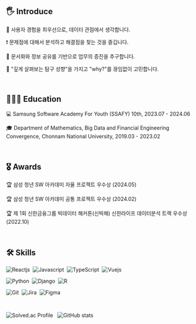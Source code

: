 ## 🖐 Introduce
🤝 사용자 경험을 최우선으로, 데이터 관점에서 생각합니다.

❗️  문제점에 대해서 분석하고 해결점을 찾는 것을 즐깁니다.

📑  문서화와 정보 공유를 기반으로 업무의 증진을 추구합니다.

🙌 "깊게 살펴보는 탐구 성향"을 가지고 "why?"를 끊임없이 고민합니다.

</br>

## 👩🏻‍💻 Education
💻 Samsung Software Academy For Youth (SSAFY) 10th, 2023.07 - 2024.06

🎓 Department of Mathematics, Big Data and Financial Engineering Convergence, Chonnam National University, 2019.03 - 2023.02

</br>

## 🎖️ Awards
🏆 삼성 청년 SW 아카데미 자율 프로젝트 우수상 (2024.05)

🏆 삼성 청년 SW 아카데미 공통 프로젝트 우수상 (2024.02)

🏆 제 1회 신한금융그룹 빅데이터 해커톤(신빅해) 신한라이프 데이터분석 트랙 우수상 (2022.10)


</br>

## 🛠️ Skills


![Reactjs](https://img.shields.io/badge/React-61DAFB?style=flat&logo=react&logoColor=white)&nbsp;
![Javascript](https://img.shields.io/badge/JavaScript-F7DF1E?style=flat&logo=javascript&logoColor=black)&nbsp;
![TypeScript](https://img.shields.io/badge/TypeScript-3178C6?style=flat&logo=javascript&logoColor=white)&nbsp;
![Vuejs](https://img.shields.io/badge/Vue.js-4FC08D?style=flat&logo=react&logoColor=61DAFB)&nbsp;

![Python](https://img.shields.io/badge/Python-3776AB?style=flat&logo=python&logoColor=white)&nbsp;
![Django](https://img.shields.io/badge/Django-092E20?style=flat&logo=django&logoColor=white)&nbsp;
![R](https://img.shields.io/badge/R-276DC3?style=flat&logo=R&logoColor=white)&nbsp;

![Git](https://img.shields.io/badge/Git-F05032?style=flat&logo=git&logoColor=white)&nbsp;
![Jira](https://img.shields.io/badge/Jira-0052CC?style=flat&logo=jira&logoColor=white)&nbsp;
![Figma](https://img.shields.io/badge/Figma-F24E1E?style=flat&logo=figma&logoColor=white)&nbsp;


</br>

![Solved.ac Profile](http://mazassumnida.wtf/api/v2/generate_badge?boj=eestringz)&nbsp;&nbsp;&nbsp;![GitHub stats](https://github-readme-stats.vercel.app/api?username=eestringz&theme=algolia&show_icons=true&bg_color=transparent&title_color=navy&text_color=black)
